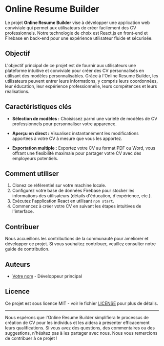 # Online Resume Builder

Le projet **Online Resume Builder** vise à développer une application web conviviale qui permet aux utilisateurs de créer facilement des CV professionnels. Notre technologie de choix est React.js en front-end et Firebase en back-end pour une expérience utilisateur fluide et sécurisée.

## Objectif

L'objectif principal de ce projet est de fournir aux utilisateurs une plateforme intuitive et conviviale pour créer des CV personnalisés en utilisant des modèles personnalisables. Grâce à l'Online Resume Builder, les utilisateurs peuvent entrer leurs informations, y compris leurs coordonnées, leur éducation, leur expérience professionnelle, leurs compétences et leurs réalisations.

## Caractéristiques clés

- **Sélection de modèles :** Choisissez parmi une variété de modèles de CV professionnels pour personnaliser votre apparence.

- **Aperçu en direct :** Visualisez instantanément les modifications apportées à votre CV à mesure que vous les apportez.

- **Exportation multiple :** Exportez votre CV au format PDF ou Word, vous offrant une flexibilité maximale pour partager votre CV avec des employeurs potentiels.

## Comment utiliser

1. Clonez ce référentiel sur votre machine locale.
2. Configurez votre base de données Firebase pour stocker les informations des utilisateurs (détails d'éducation, d'expérience, etc.).
3. Exécutez l'application React en utilisant `npm start`.
4. Commencez à créer votre CV en suivant les étapes intuitives de l'interface.

## Contribuer

Nous accueillons les contributions de la communauté pour améliorer et développer ce projet. Si vous souhaitez contribuer, veuillez consulter notre guide de contribution.

## Auteurs

- [Votre nom](lien_vers_votre_profil_github) - Développeur principal

## Licence

Ce projet est sous licence MIT - voir le fichier [LICENSE](LICENSE) pour plus de détails.

---

Nous espérons que l'Online Resume Builder simplifiera le processus de création de CV pour les individus et les aidera à présenter efficacement leurs qualifications. Si vous avez des questions, des commentaires ou des suggestions, n'hésitez pas à les partager avec nous. Nous vous remercions de contribuer à ce projet !
